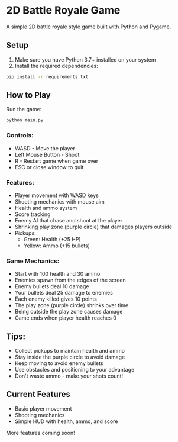 # 2D Battle Royale Game

A simple 2D battle royale style game built with Python and Pygame.

## Setup

1. Make sure you have Python 3.7+ installed on your system
2. Install the required dependencies:
```bash
pip install -r requirements.txt
```

## How to Play

Run the game:
```bash
python main.py
```

### Controls:
- WASD - Move the player
- Left Mouse Button - Shoot
- R - Restart game when game over
- ESC or close window to quit

### Features:
- Player movement with WASD keys
- Shooting mechanics with mouse aim
- Health and ammo system
- Score tracking
- Enemy AI that chase and shoot at the player
- Shrinking play zone (purple circle) that damages players outside
- Pickups:
  - Green: Health (+25 HP)
  - Yellow: Ammo (+15 bullets)

### Game Mechanics:
- Start with 100 health and 30 ammo
- Enemies spawn from the edges of the screen
- Enemy bullets deal 10 damage
- Your bullets deal 25 damage to enemies
- Each enemy killed gives 10 points
- The play zone (purple circle) shrinks over time
- Being outside the play zone causes damage
- Game ends when player health reaches 0

## Tips:
- Collect pickups to maintain health and ammo
- Stay inside the purple circle to avoid damage
- Keep moving to avoid enemy bullets
- Use obstacles and positioning to your advantage
- Don't waste ammo - make your shots count!

## Current Features
- Basic player movement
- Shooting mechanics
- Simple HUD with health, ammo, and score

More features coming soon! 
